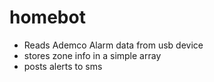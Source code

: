 # homebot
* Reads Ademco Alarm data from usb device  
* stores zone info in a simple array  
* posts alerts to sms  

